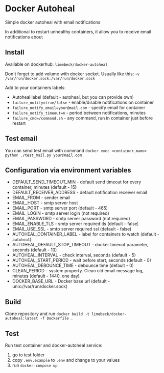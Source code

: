 # Docker Autoheal
Simple docker autoheal with email notifications

In additional to restart unhealthy containers, 
it allow you to receive email notifications about  

## Install

Available on dockerhub:  `limebeck/docker-autoheal`

Don't forget to add volume with docker socket. 
Usually like this: `-v /var/run/docker.sock:/var/run/docker.sock`

Add to your containers labels:

- Autoheal label (default - autoheal, but you can provide own)
- `failure_notify=true/false` - enable/disable notifications on container
- `failure_notify_email=your@mail.com` - specify email for container
- `failure_notify_timeout=n` - period between notifications, minutes
- `failure_cmd=/command.sh` - any command, run in container just before restart


## Test email

You can send test email with command `docker exec <container_name> python ./test_mail.py your@mail.com`

## Configuration via environment variables
* DEFAULT_SEND_TIMEOUT_MIN - default send timeout for every container, minutes (default - 15)
* DEFAULT_RECEIVER_ADDRESS - default notification receiver email
* EMAIL_FROM - sender email
* EMAIL_HOST - smtp server host
* EMAIL_PORT - smtp server port (default - 465)
* EMAIL_LOGIN - smtp server login (not required)
* EMAIL_PASSWORD - smtp server password (not required)
* EMAIL_ENABLE_TLS - smtp server required tls (default - false)
* EMAIL_USE_SSL - smtp server required ssl (default - false)
* AUTOHEAL_CONTAINER_LABEL - label for containers to watch (default - `autoheal`)
* AUTOHEAL_DEFAULT_STOP_TIMEOUT - docker timeout parameter, seconds (default - 10)
* AUTOHEAL_INTERVAL - check interval, seconds (default - 5)
* AUTOHEAL_START_PERIOD - wait before start, seconds (default - 0)
* AUTOHEAL_DEBOUNCE_TIME - debounce time (default - 0)
* CLEAN_PERIOD - system property. Clean old email message log, minutes (default - 1440, one day)
* DOCKER_BASE_URL - Docker base url (default - unix://var/run/docker.sock)

## Build

Clone repository and run `docker build -t limebeck/docker-autoheal:latest -f Dockerfile .`

## Test

Run test container and docker-autoheal service:
1. go to test folder 
2. copy `.env.example` to `.env` and change to your values
3. run `docker-compose up`